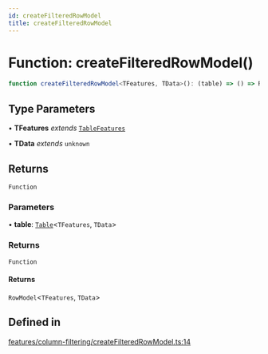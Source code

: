 ```yaml
---
id: createFilteredRowModel
title: createFilteredRowModel
---
```


# Function: createFilteredRowModel()

```ts
function createFilteredRowModel<TFeatures, TData>(): (table) => () => RowModel<TFeatures, TData>
```

## Type Parameters

• **TFeatures** *extends* [`TableFeatures`](../interfaces/tablefeatures.md)

• **TData** *extends* `unknown`

## Returns

`Function`

### Parameters

• **table**: [`Table`](../type-aliases/table.md)\<`TFeatures`, `TData`\>

### Returns

`Function`

#### Returns

`RowModel`\<`TFeatures`, `TData`\>

## Defined in

[features/column-filtering/createFilteredRowModel.ts:14](https://github.com/TanStack/table/blob/b1e6b79157b0debc7222660572b06c8b857f4605/packages/table-core/src/features/column-filtering/createFilteredRowModel.ts#L14)
